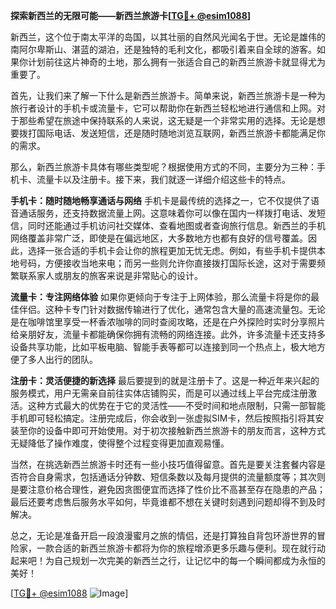 **探索新西兰的无限可能——新西兰旅游卡[[TG💪+ @esim1088](https://t.me/s/esim1088)]**

新西兰，这个位于南太平洋的岛国，以其壮丽的自然风光闻名于世。无论是雄伟的南阿尔卑斯山、湛蓝的湖泊，还是独特的毛利文化，都吸引着来自全球的游客。如果你计划前往这片神奇的土地，那么拥有一张适合自己的新西兰旅游卡就显得尤为重要了。

首先，让我们来了解一下什么是新西兰旅游卡。简单来说，新西兰旅游卡是一种为旅行者设计的手机卡或流量卡，它可以帮助你在新西兰轻松地进行通信和上网。对于那些希望在旅途中保持联系的人来说，这无疑是一个非常实用的选择。无论是想要拨打国际电话、发送短信，还是随时随地浏览互联网，新西兰旅游卡都能满足你的需求。

那么，新西兰旅游卡具体有哪些类型呢？根据使用方式的不同，主要分为三种：手机卡、流量卡以及注册卡。接下来，我们就逐一详细介绍这些卡的特点。

**手机卡：随时随地畅享通话与网络**
手机卡是最传统的选择之一，它不仅提供了语音通话服务，还支持数据流量上网。这意味着你可以像在国内一样拨打电话、发短信，同时还能通过手机访问社交媒体、查看地图或者查询旅行信息。新西兰的手机网络覆盖非常广泛，即使是在偏远地区，大多数地方也都有良好的信号覆盖。因此，选择一张合适的手机卡会让你的旅程更加无忧无虑。例如，有些手机卡提供本地号码，方便接收当地来电；而另一些则允许你直接拨打国际长途，这对于需要频繁联系家人或朋友的旅客来说是非常贴心的设计。

**流量卡：专注网络体验**
如果你更倾向于专注于上网体验，那么流量卡将是你的最佳伴侣。这种卡专门针对数据传输进行了优化，通常包含大量的高速流量包。无论是在咖啡馆里享受一杯香浓咖啡的同时查阅攻略，还是在户外探险时实时分享照片给亲朋好友，流量卡都能确保你拥有流畅的网络连接。此外，许多流量卡还支持多设备共享功能，比如平板电脑、智能手表等都可以连接到同一个热点上，极大地方便了多人出行的团队。

**注册卡：灵活便捷的新选择**
最后要提到的就是注册卡了。这是一种近年来兴起的服务模式，用户无需亲自前往实体店铺购买，而是可以通过线上平台完成注册激活。这种方式最大的优势在于它的灵活性——不受时间和地点限制，只需一部智能手机即可轻松搞定。注册完成后，你会收到一张虚拟SIM卡，然后按照指引将其安装至你的设备中即可开始使用。对于初次接触新西兰旅游卡的朋友而言，这种方式无疑降低了操作难度，使得整个过程变得更加直观易懂。

当然，在挑选新西兰旅游卡时还有一些小技巧值得留意。首先是要关注套餐内容是否符合自身需求，包括通话分钟数、短信条数以及每月提供的流量额度等；其次则是要注意价格合理性，避免因贪图便宜而选择了性价比不高甚至存在隐患的产品；最后还要考虑售后服务水平如何，毕竟谁都不想在关键时刻遇到问题却得不到及时解决。

总之，无论是准备开启一段浪漫蜜月之旅的情侣，还是打算独自背包环游世界的冒险家，一款合适的新西兰旅游卡都将为你的旅程增添更多乐趣与便利。现在就行动起来吧！为自己规划一次完美的新西兰之行，让记忆中的每一个瞬间都成为永恒的美好！

[[TG💪+ @esim1088](https://t.me/s/esim1088) ![Image](https://i.postimg.cc/4NQfJmqS/Snipaste-2025-05-13-00-14-12.png)]